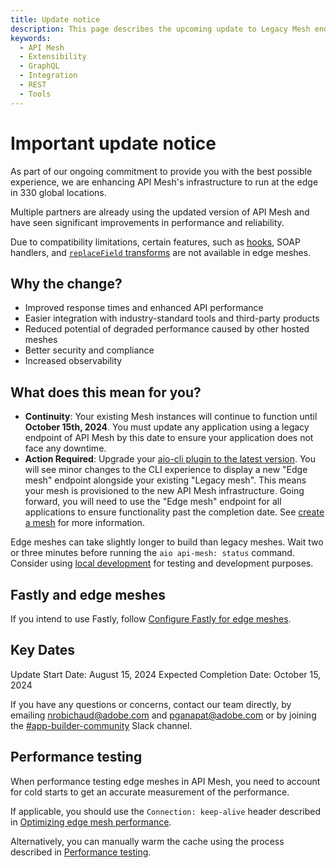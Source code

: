 ```yaml
---
title: Update notice
description: This page describes the upcoming update to Legacy Mesh endpoints in favor of Edge Mesh endpoints.
keywords:
  - API Mesh
  - Extensibility
  - GraphQL
  - Integration
  - REST
  - Tools
---
```


# Important update notice

As part of our ongoing commitment to provide you with the best possible experience, we are enhancing API Mesh's infrastructure to run at the edge in 330 global locations.

Multiple partners are already using the updated version of API Mesh and have seen significant improvements in performance and reliability.

<InlineAlert variant="info" slots="text"/>

Due to compatibility limitations, certain features, such as [hooks](../advanced/hooks.md), SOAP handlers, and [`replaceField` transforms](../basic/transforms/replace-field.md) are not available in edge meshes.

## Why the change?

- Improved response times and enhanced API performance
- Easier integration with industry-standard tools and third-party products
- Reduced potential of degraded performance caused by other hosted meshes
- Better security and compliance
- Increased observability

## What does this mean for you?

- **Continuity**: Your existing Mesh instances will continue to function until **October 15th, 2024**. You must update any application using a legacy endpoint of API Mesh by this date to ensure your application does not face any downtime.
- **Action Required**: Upgrade your [aio-cli plugin to the latest version](./upgrade.md#upgrade-versions). You will see minor changes to the CLI experience to display a new "Edge mesh" endpoint alongside your existing "Legacy mesh". This means your mesh is provisioned to the new API Mesh infrastructure. Going forward, you will need to use the "Edge mesh" endpoint for all applications to ensure functionality past the completion date. See [create a mesh](../basic/create-mesh.md#access-your-mesh-urls) for more information.

<InlineAlert variant="info" slots="text"/>

Edge meshes can take slightly longer to build than legacy meshes. Wait two or three minutes before running the `aio api-mesh: status` command. Consider using [local development](../advanced/developer-tools.md#local-development-files) for testing and development purposes.

## Fastly and edge meshes

If you intend to use Fastly, follow [Configure Fastly for edge meshes](../advanced/caching/fastly.md).

## Key Dates

Update Start Date: August 15, 2024
Expected Completion Date: October 15, 2024

If you have any questions or concerns, contact our team directly, by emailing nrobichaud@adobe.com and pganapat@adobe.com or by joining the [#app-builder-community](https://magentocommeng.slack.com/archives/C04KT43Q75K) Slack channel.

## Performance testing

When performance testing edge meshes in API Mesh, you need to account for cold starts to get an accurate measurement of the performance.

If applicable, you should use the `Connection: keep-alive` header described in [Optimizing edge mesh performance](../basic/create-mesh.md#optimizing-edge-mesh-performance).

Alternatively, you can manually warm the cache using the process described in [Performance testing](../best-practices/performance.md#performance-testing).
